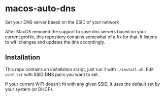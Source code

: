# macos-auto-dns
Set your DNS server based on the SSID of your network

After MacOS removed the support to save dns servers based on your current profile, this repository contains somewhat of a fix for that.
It listens to wifi changes and updates the dns accordingly.

## Installation

This repo contains an installation script, just run it with `./install.sh`.
Edit `conf.txt` with SSID:DNS pairs you want to set.

If your current WiFi doesn't fit with any given SSID, it uses the default set by your system (or DHCP).
